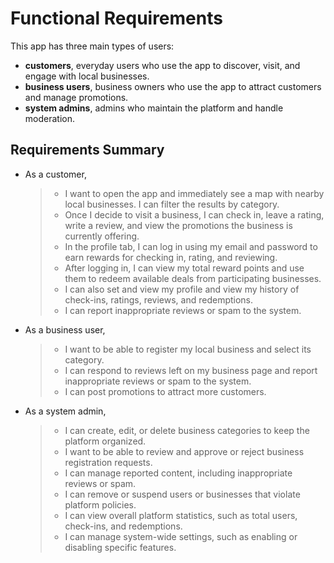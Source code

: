 # Functional Requirements

This app has three main types of users:

- **customers**, everyday users who use the app to discover, visit, and engage with local businesses.
- **business users**, business owners who use the app to attract customers and manage promotions.
- **system admins**, admins who maintain the platform and handle moderation.

## Requirements Summary

- As a customer,
  > + I want to open the app and immediately see a map with nearby local businesses. I can filter the results by category.
  > + Once I decide to visit a business, I can check in, leave a rating, write a review, and view the promotions the business is currently offering.
  > + In the profile tab, I can log in using my email and password to earn rewards for checking in, rating, and reviewing.
  > + After logging in, I can view my total reward points and use them to redeem available deals from participating businesses.
  > + I can also set and view my profile and view my history of check-ins, ratings, reviews, and redemptions.
  > + I can report inappropriate reviews or spam to the system.
- As a business user,
  > + I want to be able to register my local business and select its category.
  > + I can respond to reviews left on my business page and report inappropriate reviews or spam to the system.
  > + I can post promotions to attract more customers.
- As a system admin,
  > + I can create, edit, or delete business categories to keep the platform organized.
  > + I want to be able to review and approve or reject business registration requests.
  > + I can manage reported content, including inappropriate reviews or spam.
  > + I can remove or suspend users or businesses that violate platform policies.
  > + I can view overall platform statistics, such as total users, check-ins, and redemptions.
  > + I can manage system-wide settings, such as enabling or disabling specific features.